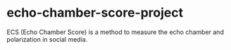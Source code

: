 # echo-chamber-score-project
ECS (Echo Chamber Score) is a method to measure the echo chamber and polarization in social media.
